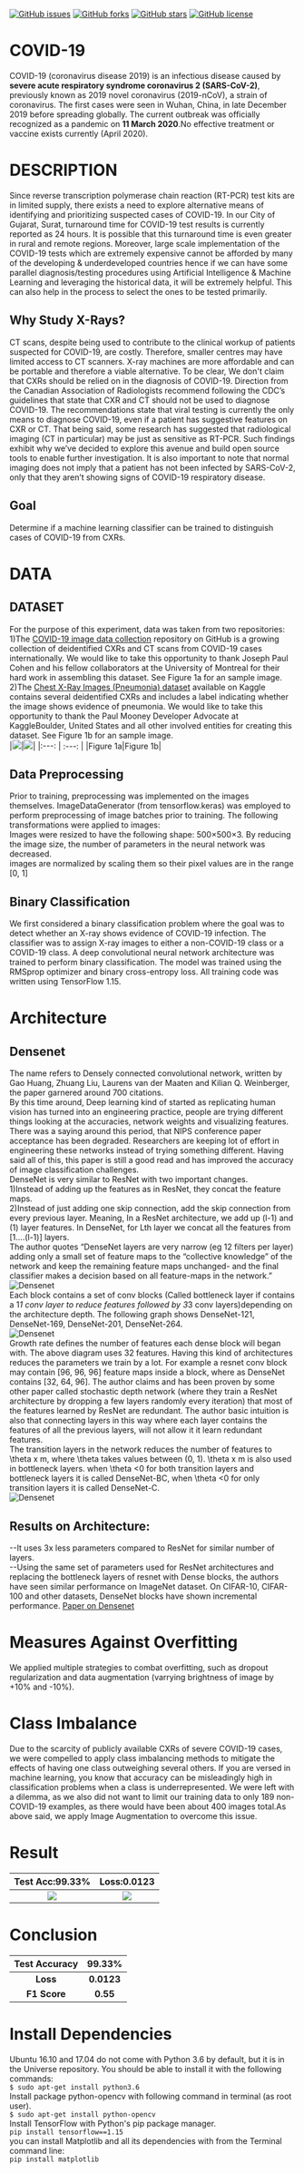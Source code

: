 [![GitHub issues](https://img.shields.io/github/issues/arjunparmar/COVID-19?style=for-the-badge)](https://github.com/arjunparmar/COVID-19/issues) [![GitHub forks](https://img.shields.io/github/forks/arjunparmar/COVID-19?style=for-the-badge)](https://github.com/arjunparmar/COVID-19/network) [![GitHub stars](https://img.shields.io/github/stars/arjunparmar/COVID-19?style=for-the-badge)](https://github.com/arjunparmar/COVID-19/stargazers) [![GitHub license](https://img.shields.io/github/license/arjunparmar/COVID-19?style=for-the-badge)](https://github.com/arjunparmar/COVID-19/blob/master/LICENSE.md)
# COVID-19
COVID-19 (coronavirus disease 2019) is an infectious disease caused by **severe acute respiratory syndrome coronavirus 2 (SARS-CoV-2)**, previously known as 2019 novel coronavirus (2019-nCoV), a strain of coronavirus. The first cases were seen in Wuhan, China, in late December 2019 before spreading globally. The current outbreak was officially recognized as a pandemic on **11 March 2020**.No effective treatment or vaccine exists currently (April 2020).
# DESCRIPTION
Since reverse transcription polymerase chain reaction (RT-PCR) test kits are in limited supply, there exists a need to explore alternative means of identifying and prioritizing suspected cases of COVID-19. In our City of Gujarat, Surat, turnaround time for COVID-19 test results is currently reported as 24 hours. It is possible that this turnaround time is even greater in rural and remote regions.
Moreover, large scale implementation of the COVID-19 tests which are extremely expensive cannot be afforded by many of the developing & underdeveloped countries hence if we can have some parallel diagnosis/testing procedures using Artificial Intelligence & Machine Learning and leveraging the historical data, it will be extremely helpful. This can also help in the process to select the ones to be tested primarily.
## Why Study X-Rays?
CT scans, despite being used to contribute to the clinical workup of patients suspected for COVID-19, are costly. Therefore, smaller centres may have limited access to CT scanners. X-ray machines are more affordable and can be portable and therefore a viable alternative.
To be clear, We don't claim that CXRs should be relied on in the diagnosis of COVID-19. Direction from the Canadian Association of Radiologists recommend following the CDC’s guidelines that state that CXR and CT should not be used to diagnose COVID-19. The recommendations state that viral testing is currently the only means to diagnose COVID-19, even if a patient has suggestive features on CXR or CT. That being said, some research has suggested that radiological imaging (CT in particular) may be just as sensitive as RT-PCR. Such findings exhibit why we’ve decided to explore this avenue and build open source tools to enable further investigation. It is also important to note that normal imaging does not imply that a patient has not been infected by SARS-CoV-2, only that they aren’t showing signs of COVID-19 respiratory disease.
## Goal
Determine if a machine learning classifier can be trained to distinguish cases of COVID-19 from CXRs.
# DATA
## DATASET
For the purpose of this experiment, data was taken from two repositories:<br/>
1)The [COVID-19 image data collection](https://github.com/ieee8023/covid-chestxray-dataset) repository on GitHub is a growing collection of deidentified CXRs and CT scans from COVID-19 cases internationally. We would like to take this opportunity to thank Joseph Paul Cohen and his fellow collaborators at the University of Montreal for their hard work in assembling this dataset. See Figure 1a for an sample image.<br/>
2)The [Chest X-Ray Images (Pneumonia) dataset](https://www.kaggle.com/paultimothymooney/chest-xray-pneumonia) available on Kaggle contains several deidentified CXRs and includes a label indicating whether the image shows evidence of pneumonia. We would like to take this opportunity to thank the Paul Mooney Developer Advocate at KaggleBoulder, United States and all other involved entities for creating this dataset. See Figure 1b for an sample image.<br/>
|![](https://github.com/arjunparmar/COVID-19/blob/master/Data/Images/Positive.jpg)|![](https://github.com/arjunparmar/COVID-19/blob/master/Data/Images/Negative.jpg)|
|:---: | :---: |
|Figure 1a|Figure 1b|<br/>
## Data Preprocessing
Prior to training, preprocessing was implemented on the images themselves. ImageDataGenerator (from tensorflow.keras) was employed to perform preprocessing of image batches prior to training. The following transformations were applied to images:<br/>
Images were resized to have the following shape: 500×500×3. By reducing the image size, the number of parameters in the neural network was decreased.<br/>
images are normalized by scaling them so their pixel values are in the range [0, 1]
## Binary Classification
We first considered a binary classification problem where the goal was to detect whether an X-ray shows evidence of COVID-19 infection. The classifier was to assign X-ray images to either a non-COVID-19 class or a COVID-19 class. A deep convolutional neural network architecture was trained to perform binary classification. The model was trained using the RMSprop optimizer and binary cross-entropy loss. All training code was written using TensorFlow 1.15.
# Architecture
## Densenet
The name refers to Densely connected convolutional network, written by Gao Huang, Zhuang Liu, Laurens van der Maaten and Kilian Q. Weinberger, the paper garnered around 700 citations.<br/>
By this time around, Deep learning kind of started as replicating human vision has turned into an engineering practice, people are trying different things looking at the accuracies, network weights and visualizing features. There was a saying around this period, that NIPS conference paper acceptance has been degraded. Researchers are keeping lot of effort in engineering these networks instead of trying something different. Having said all of this, this paper is still a good read and has improved the accuracy of image classification challenges.<br/>
DenseNet is very similar to ResNet with two important changes.<br/>
1)Instead of adding up the features as in ResNet, they concat the feature maps.<br/>
2)Instead of just adding one skip connection, add the skip connection from every previous layer. Meaning, In a ResNet architecture, we add up (l-1) and (1) layer features. In DenseNet, for Lth layer we concat all the features from [1….(l-1)] layers.<br/>
The author quotes “DenseNet layers are very narrow (eg 12 filters per layer) adding only a small set of feature maps to the “collective knowledge” of the network and keep the remaining feature maps unchanged- and the final classifier makes a decision based on all feature-maps in the network.”<br/>
![Densenet](https://github.com/arjunparmar/COVID-19/blob/master/Data/Images/Densenet1.png)<br/>
Each block contains a set of conv blocks (Called bottleneck layer if contains a 1*1 conv layer to reduce features followed by 3*3 conv layers)depending on the architecture depth. The following graph shows DenseNet-121, DenseNet-169, DenseNet-201, DenseNet-264.<br/>
![Densenet](https://github.com/arjunparmar/COVID-19/blob/master/Data/Images/Densenet2.png)<br/>
Growth rate defines the number of features each dense block will began with. The above diagram uses 32 features. Having this kind of architectures reduces the parameters we train by a lot. For example a resnet conv block may contain [96, 96, 96] feature maps inside a block, where as DenseNet contains [32, 64, 96]. The author claims and has been proven by some other paper called stochastic depth network (where they train a ResNet architecture by dropping a few layers randomly every iteration) that most of the features learned by ResNet are redundant. The author basic intuition is also that connecting layers in this way where each layer contains the features of all the previous layers, will not allow it it learn redundant features.<br/>
The transition layers in the network reduces the number of features to \theta x m, where \theta takes values between (0, 1). \theta x m is also used in bottleneck layers. when \theta <0 for both transition layers and bottleneck layers it is called DenseNet-BC, when \theta <0 for only transition layers it is called DenseNet-C.<br/>
![Densenet](https://github.com/arjunparmar/COVID-19/blob/master/Data/Images/Densenet.png)<br/>
## Results on Architecture:
--It uses 3x less parameters compared to ResNet for similar number of layers.<br/>
--Using the same set of parameters used for ResNet architectures and replacing the bottleneck layers of resnet with Dense blocks, the authors have seen similar performance on ImageNet dataset. On CIFAR-10, CIFAR-100 and other datasets, DenseNet blocks have shown incremental performance.
[Paper on Densenet](https://arxiv.org/pdf/1608.06993.pdf)
# Measures Against Overfitting
We applied multiple strategies to combat overfitting, such as dropout regularization and data augmentation (varrying brightness of image by +10% and -10%).
# Class Imbalance
Due to the scarcity of publicly available CXRs of severe COVID-19 cases, we were compelled to apply class imbalancing methods to mitigate the effects of having one class outweighing several others. If you are versed in machine learning, you know that accuracy can be misleadingly high in classification problems when a class is underrepresented. We were left with a dilemma, as we also did not want to limit our training data to only 189 non-COVID-19 examples, as there would have been about 400 images total.As above said, we apply Image Augmentation to overcome this issue.
# Result
|Test Acc:99.33%|Loss:0.0123|
|:---:|:---:|
|![](https://github.com/arjunparmar/COVID-19/blob/master/Data/accuracy.png)|![](https://github.com/arjunparmar/COVID-19/blob/master/Data/loss.png)|<br/>
# Conclusion
|Test Accuracy|99.33%|
|:---:|:---:|
|**Loss**|**0.0123**|
|**F1 Score**|**0.55**|<br/>
# Install Dependencies
Ubuntu 16.10 and 17.04 do not come with Python 3.6 by default, but it is in the Universe repository. You should be able to install it with the following commands:<br/>
```$ sudo apt-get install python3.6```<br/>
Install package python-opencv with following command in terminal (as root user).<br/>
```$ sudo apt-get install python-opencv```<br/>
Install TensorFlow with Python's pip package manager.</br>
```pip install tensorflow==1.15```<br/>
you can install Matplotlib and all its dependencies with from the Terminal command line:<br/>
```pip install matplotlib```<br/>
